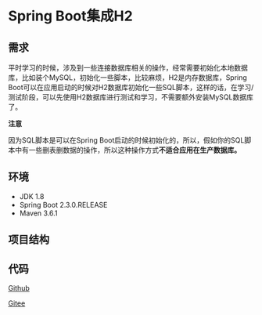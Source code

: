 # Spring Boot集成H2

## 需求

平时学习的时候，涉及到一些连接数据库相关的操作，经常需要初始化本地数据库，比如装个MySQL，初始化一些脚本，比较麻烦，H2是内存数据库，Spring Boot可以在应用启动的时候对H2数据库初始化一些SQL脚本，这样的话，在学习/测试阶段，可以先使用H2数据库进行测试和学习，不需要额外安装MySQL数据库了。



**注意**

因为SQL脚本是可以在Spring Boot启动的时候初始化的，所以，假如你的SQL脚本中有一些删表删数据的操作，所以这种操作方式**不适合应用在生产数据库。**


## 环境

- JDK 1.8
- Spring Boot 2.3.0.RELEASE
- Maven 3.6.1

## 项目结构







## 代码

[Github](https://github.com/GreyZeng/spring-boot-h2.git)

[Gitee](https://gitee.com/greyzeng/spring-boot-h2.git)

